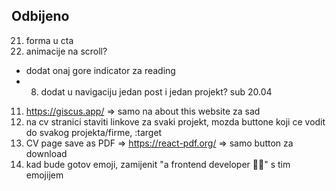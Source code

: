 ## Odbijeno
21. forma u cta
22. animacije na scroll?
- dodat onaj gore indicator za reading
- 8. dodat u navigaciju jedan post i jedan projekt? sub 20.04
11. https://giscus.app/ => samo na about this website za sad
12. na cv stranici staviti linkove za svaki projekt, mozda buttone koji ce vodit do svakog projekta/firme, :target
2. CV page save as PDF => https://react-pdf.org/ => samo button za download
9. kad bude gotov emoji, zamijenit "a frontend developer 👩‍💻" s tim emojijem

